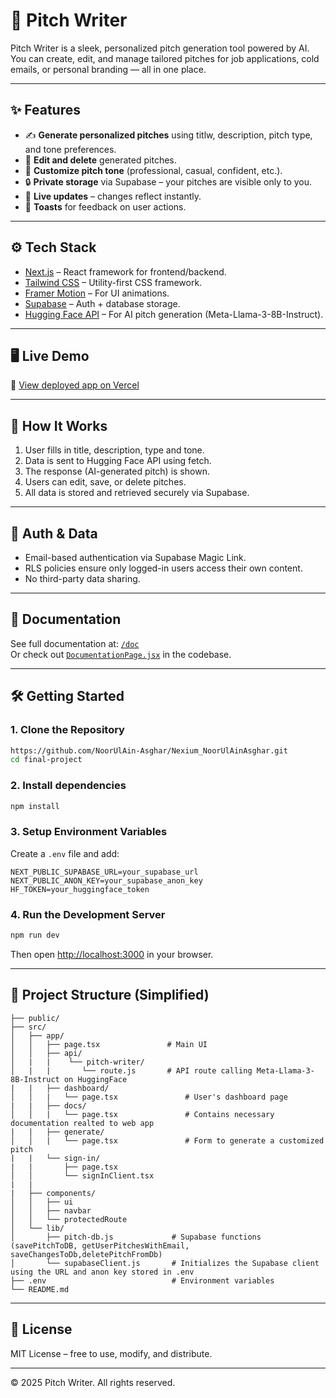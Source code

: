 
# 🎯 Pitch Writer

Pitch Writer is a sleek, personalized pitch generation tool powered by AI. You can create, edit, and manage tailored pitches for job applications, cold emails, or personal branding — all in one place.

---

## ✨ Features

- ✍️ **Generate personalized pitches** using titlw, description, pitch type, and tone preferences.
- 📝 **Edit and delete** generated pitches.
- 🎨 **Customize pitch tone** (professional, casual, confident, etc.).
- 🔒 **Private storage** via Supabase – your pitches are visible only to you.
- 🔁 **Live updates** – changes reflect instantly.
- 💬 **Toasts** for feedback on user actions.

---

## ⚙️ Tech Stack

- [Next.js](https://nextjs.org/) – React framework for frontend/backend.
- [Tailwind CSS](https://tailwindcss.com/) – Utility-first CSS framework.
- [Framer Motion](https://www.framer.com/motion/) – For UI animations.
- [Supabase](https://supabase.com/) – Auth + database storage.
- [Hugging Face API](https://huggingface.co/meta-llama/Meta-Llama-3-8B-Instruct) – For AI pitch generation (Meta-Llama-3-8B-Instruct).

---

## 🖥️ Live Demo

🚀 [View deployed app on Vercel](https://blog-summarizer-delta.vercel.app/)

---

## 🧠 How It Works

1. User fills in title, description, type and tone.
2. Data is sent to Hugging Face API using fetch.
3. The response (AI-generated pitch) is shown.
4. Users can edit, save, or delete pitches.
5. All data is stored and retrieved securely via Supabase.

---

## 🔐 Auth & Data

- Email-based authentication via Supabase Magic Link.
- RLS policies ensure only logged-in users access their own content.
- No third-party data sharing.

---

## 📄 Documentation

See full documentation at: [`/doc`](https://pitch-writer.vercel.app/doc)  
Or check out [`DocumentationPage.jsx`](./app/docs/page.tsx) in the codebase.

---

## 🛠️ Getting Started

### 1. Clone the Repository

```bash
https://github.com/NoorUlAin-Asghar/Nexium_NoorUlAinAsghar.git
cd final-project
```

### 2. Install dependencies

```bash
npm install
```

### 3. Setup Environment Variables

Create a `.env` file and add:

```env
NEXT_PUBLIC_SUPABASE_URL=your_supabase_url
NEXT_PUBLIC_ANON_KEY=your_supabase_anon_key
HF_TOKEN=your_huggingface_token
```

### 4. Run the Development Server

```bash
npm run dev
```

Then open [http://localhost:3000](http://localhost:3000) in your browser.

---

## 📂 Project Structure (Simplified)

```
├── public/
├── src/
│   ├── app/
│   │   ├── page.tsx               # Main UI
│   │   ├── api/
│   |   |    └── pitch-writer/
│   |   |       └── route.js       # API route calling Meta-Llama-3-8B-Instruct on HuggingFace  
|   |   ├── dashboard/
│   │   |   └── page.tsx               # User's dashboard page
|   |   ├── docs/
│   │   |   └── page.tsx               # Contains necessary documentation realted to web app
|   |   ├── generate/
│   │   |   └── page.tsx               # Form to generate a customized pitch 
|   |   └── sign-in/
|   |       ├── page.tsx
│   │       └── signInClient.tsx       
|   |
|   ├── components/
│   │   ├── ui
│   │   ├── navbar
│   │   └── protectedRoute
│   └── lib/
│       ├── pitch-db.js             # Supabase functions (savePitchToDB, getUserPitchesWithEmail, saveChangesToDb,deletePitchFromDb)
│       └── supabaseClient.js       # Initializes the Supabase client using the URL and anon key stored in .env
├── .env                            # Environment variables
└── README.md
```
 
---

## 📎 License

MIT License – free to use, modify, and distribute.

---

© 2025 Pitch Writer. All rights reserved.
